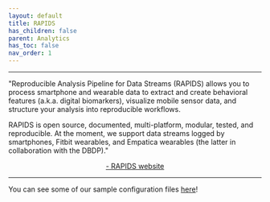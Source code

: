 ```yaml
---
layout: default
title: RAPIDS
has_children: false
parent: Analytics
has_toc: false
nav_order: 1
---
```


---
"Reproducible Analysis Pipeline for Data Streams (RAPIDS) allows you to process smartphone and wearable data to extract and create behavioral features (a.k.a. digital biomarkers), visualize mobile sensor data, and structure your analysis into reproducible workflows.

RAPIDS is open source, documented, multi-platform, modular, tested, and reproducible. At the moment, we support data streams logged by smartphones, Fitbit wearables, and Empatica wearables (the latter in collaboration with the DBDP)."
 <p style="text-align:center;"> <a href="https://www.rapids.science/1.5/"> - RAPIDS website</a></p> 

---


You can see some of our sample configuration files <a href="https://www.rapids.science/1.5/">here</a>!

